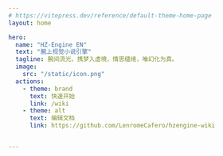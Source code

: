 ```yaml
---
# https://vitepress.dev/reference/default-theme-home-page
layout: home

hero:
  name: "HZ-Engine EN"
  text: "腕上视觉小说引擎"
  tagline: 腕间流光，携梦入虚境，情思缱绻，唯幻化为真。
  image:
    src: "/static/icon.png"
  actions:
    - theme: brand
      text: 快速开始
      link: /wiki
    - theme: alt
      text: 编辑文档
      link: https://github.com/LenromeCafero/hzengine-wiki


---
```

